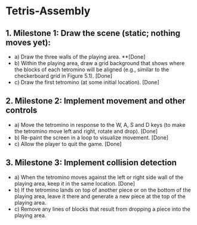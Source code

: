 # Tetris-Assembly

## 1. Milestone 1: Draw the scene (static; nothing moves yet):
  - a) Draw the three walls of the playing area. **[Done]
  - b) Within the playing area, draw a grid background that shows where the blocks of each tetromino will be aligned (e.g., similar to the checkerboard grid in Figure 5.1). [Done]
  - c) Draw the first tetromino (at some initial location). [Done]
## 2. Milestone 2: Implement movement and other controls
  - a) Move the tetromino in response to the W, A, S and D keys (to make the tetromino move left and right, rotate and drop). [Done]
  - b) Re-paint the screen in a loop to visualize movement. [Done]
  - c) Allow the player to quit the game. [Done]
## 3. Milestone 3: Implement collision detection
  - a) When the tetromino moves against the left or right side wall of the playing area, keep it in the same location. [Done]
  - b) If the tetromino lands on top of another piece or on the bottom of the playing area, leave it there and generate a new piece at the top of the playing area. 
  - c) Remove any lines of blocks that result from dropping a piece into the playing area.
